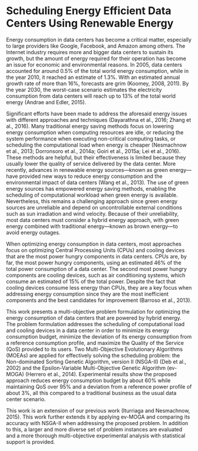 # Scheduling Energy Efficient Data Centers Using Renewable Energy

Energy consumption in data centers has become a critical matter, especially to large providers like Google, Facebook, and Amazon among others. The Internet industry requires more and bigger data centers to sustain its growth, but the amount of energy required for their operation has become an issue for economic and environmental reasons. In 2005, data centers accounted for around 0.5% of the total world energy consumption, while in the year 2010, it reached an estimate of 1.3%. With an estimated annual growth rate of more than 16%, forecasts are grim (Koomey, 2008, 2011). By the year 2030, the worst-case scenario estimates the electricity consumption from data centers will reach up to 13% of the total world energy (Andrae and Edler, 2015). 

Significant efforts have been made to address the aforesaid energy issues with different approaches and techniques (Dayarathna et al., 2016; Zhang et al., 2016). Many traditional energy saving methods focus on lowering energy consumption when computing resources are idle, or reducing the system performance when executing non-critical computing tasks, or scheduling the computational load when energy is cheaper (Nesmachnow et al., 2013; Dorronsoro et al., 2014a; Goiri et al., 2015a; Lei et al., 2016). These methods are helpful, but their effectiveness is limited because they usually lower the quality of service delivered by the data center. More recently, advances in renewable energy sources—known as green energy—have provided new ways to reduce energy consumption and the environmental impact of data centers (Wang et al., 2013). The use of green energy sources has empowered energy saving methods, enabling the scheduling of computational workload when green energy is available. Nevertheless, this remains a challenging approach since green energy sources are unreliable and depend on uncontrollable external conditions such as sun irradiation and wind velocity. Because of their unreliability, most data centers must consider a hybrid energy approach, with green energy combined with traditional energy—known as brown energy—to avoid energy outages.

When optimizing energy consumption in data centers, most approaches focus on optimizing Central Processing Units (CPUs) and cooling devices that are the most power hungry components in data centers. CPUs are, by far, the most power hungry components, using an estimated 46% of the total power consumption of a data center. The second most power hungry components are cooling devices, such as air conditioning systems, which consume an estimated of 15% of the total power. Despite the fact that cooling devices consume less energy than CPUs, they are a key focus when addressing energy consumption since they are the most inefficient components and the best candidates for improvement (Barroso et al., 2013).

This work presents a multi-objective problem formulation for optimizing the energy consumption of data centers that are powered by hybrid energy. The problem formulation addresses the scheduling of computational load and cooling devices in a data center in order to minimize its energy consumption budget, minimize the deviation of its energy consumption from a reference consumption profile, and maximize the Quality of the Service (QoS) provided to its users. Two Multi-Objective Evolutionary Algorithms (MOEAs) are applied for effectively solving the scheduling problem: the Non-dominated Sorting Genetic Algorithm, version II (NSGA-II) (Deb et al., 2002) and the Epsilon-Variable Multi-Objective Genetic Algorithm (ev-MOGA) (Herrero et al., 2014). Experimental results show the proposed approach reduces energy consumption budget by about 60% while maintaining QoS over 95% and a deviation from a reference power profile of about 3%, all this compared to a traditional business as the usual data center scenario. 

This work is an extension of our previous work (Iturriaga and Nesmachnow, 2015). This work further extends it by applying ev-MOGA and comparing its accuracy with NSGA-II when addressing the proposed problem. In addition to this, a larger and more diverse set of problem instances are evaluated and a more thorough multi-objective experimental analysis with statistical support
is provided. 
